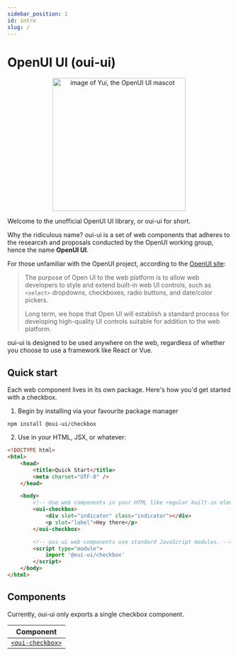 ```yaml
---
sidebar_position: 1
id: intro
slug: /
---
```


# OpenUI UI (oui-ui)

<div align="center">
<img width="300" src="/img/yui-speech.png" alt="image of Yui, the OpenUI UI mascot" ></img>
</div>

Welcome to the unofficial OpenUI UI library, or oui-ui for short.

Why the ridiculous name? oui-ui is a set of web components that adheres to the researcxh and proposals conducted by the OpenUI working group, hence the name **OpenUI UI**.

For those unfamiliar with the OpenUI project, according to the [OpenUI site](https://open-ui.org/):

> The purpose of Open UI to the web platform is to allow web developers to style and extend built-in web UI controls, such as `<select>` dropdowns, checkboxes, radio buttons, and date/color pickers.
>
> Long term, we hope that Open UI will establish a standard process for developing high-quality UI controls suitable for addition to the web platform.

oui-ui is designed to be used anywhere on the web, regardless of whether you choose to use a framework like React or Vue.

## Quick start

Each web component lives in its own package. Here's how you'd get started with a checkbox.

1. Begin by installing via your favourite package manager

`npm install @oui-ui/checkbox`

2. Use in your HTML, JSX, or whatever:

```html
<!DOCTYPE html>
<html>
    <head>
        <title>Quick Start</title>
        <meta charset="UTF-8" />
    </head>

    <body>
        <!-- Use web components in your HTML like regular built-in elements. -->
        <oui-checkbox>
            <div slot="indicator" class="indicator"></div>
            <p slot="label">Hey there</p>
        </oui-checkbox>

        <!-- oui-ui web components use standard JavaScript modules. -->
        <script type="module">
            import '@oui-ui/checkbox'
        </script>
    </body>
</html>
```

## Components

Currently, oui-ui only exports a single checkbox component.

| Component                                                                             |
| ------------------------------------------------------------------------------------- |
| [`<oui-checkbox>`](https://github.com/andrico1234/oui-ui/tree/main/packages/checkbox) |
